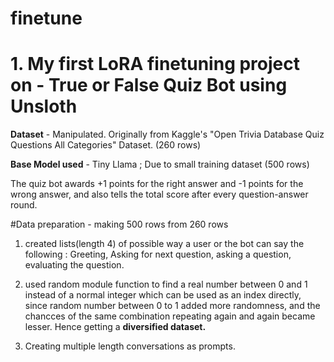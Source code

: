 # finetune

# 1. My first LoRA finetuning project on - True or False Quiz Bot using Unsloth

**Dataset** -  Manipulated. Originally from Kaggle's "Open Trivia Database Quiz Questions All Categories" Dataset. (260 rows)

**Base Model used** - Tiny Llama ; Due to small training dataset (500 rows)

The quiz bot awards +1 points for the right answer and -1 points for the wrong answer, and also tells the total score after every question-answer round.

#Data preparation - making 500 rows from 260 rows

1. created lists(length 4) of possible way a user or the bot can say the following :
   Greeting, Asking for next question, asking a question, evaluating the question.

2. used random module function to find a real number between 0 and 1 instead of a normal integer which can be used as an index directly, since random number between 0 to 1 added more randomness, and the chancces of the same combination repeating again and again became lesser. Hence getting a **diversified dataset.**

3. Creating multiple length conversations as prompts. 

